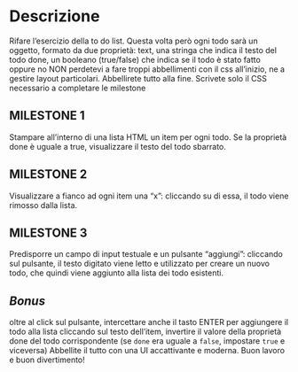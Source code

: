 # Descrizione
Rifare l’esercizio della to do list.
Questa volta però ogni todo sarà un oggetto, formato da due proprietà:
text, una stringa che indica il testo del todo
done, un booleano (true/false) che indica se il todo è stato fatto oppure no
NON perdetevi a fare troppi abbellimenti con il css all’inizio, ne a gestire layout particolari. Abbellirete tutto alla fine.
Scrivete solo il CSS necessario a completare le milestone
## MILESTONE 1
Stampare all’interno di una lista HTML un item per ogni todo. Se la proprietà done è uguale a true, visualizzare il testo del todo sbarrato.
## MILESTONE 2
Visualizzare a fianco ad ogni item una “x”:
cliccando su di essa, il todo viene rimosso dalla lista.
## MILESTONE 3
Predisporre un campo di input testuale e un pulsante “aggiungi”:
cliccando sul pulsante, il testo digitato viene letto e utilizzato per creare un nuovo todo, che quindi viene aggiunto alla lista dei todo esistenti.
## _Bonus_
oltre al click sul pulsante, intercettare anche il tasto ENTER per aggiungere il todo alla lista
cliccando sul testo dell’item, invertire il valore della proprietà done del todo corrispondente (se ```done``` era uguale a ```false```, impostare ```true``` e viceversa)
Abbellite il tutto con una UI accattivante e moderna.
Buon lavoro e buon divertimento!
